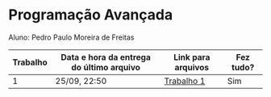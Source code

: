 # Programação Avançada

Aluno: Pedro Paulo Moreira de Freitas

| Trabalho | Data e hora da entrega do último arquivo | Link para arquivos | Fez tudo? |
|---|---|---|---|
| 1 | 25/09, 22:50 | [Trabalho 1](https://github.com/PedroPMFreitas/programacaoAvancada/tree/main/Trabalho1) | Sim |
